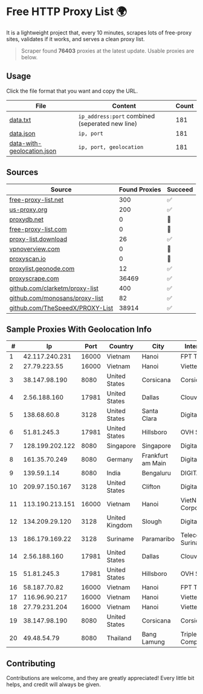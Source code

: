 
# Free HTTP Proxy List 🌍

It is a lightweight project that, every 10 minutes, scrapes lots of free-proxy sites, validates if it works, and serves a clean proxy list.


> Scraper found **76403** proxies at the latest update. Usable proxies are below.

## Usage

Click the file format that you want and copy the URL.


|File|Content|Count|
|----|-------|-----|
|[data.txt](https://raw.githubusercontent.com/themiralay/Proxy-List-World/master/data.txt)|`ip_address:port` combined (seperated new line)|181|
|[data.json](https://raw.githubusercontent.com/themiralay/Proxy-List-World/master/data.json)|`ip, port`|181|
|[data-with-geolocation.json](https://raw.githubusercontent.com/themiralay/Proxy-List-World/master/data-with-geolocation.json)|`ip, port, geolocation`|181|

## Sources

|Source|Found Proxies|Succeed|
|------|-------------|-------|
|[free-proxy-list.net](https://free-proxy-list.net)|300|✅|
|[us-proxy.org](https://www.us-proxy.org)|200|✅|
|[proxydb.net](http://proxydb.net)|0|🚫|
|[free-proxy-list.com](https://free-proxy-list.com/?page=&port=&type%5B%5D=http&type%5B%5D=https&up_time=0&search=Search)|0|🚫|
|[proxy-list.download](https://www.proxy-list.download/HTTP)|26|✅|
|[vpnoverview.com](https://vpnoverview.com/privacy/anonymous-browsing/free-proxy-servers)|0|🚫|
|[proxyscan.io](https://www.proxyscan.io)|0|🚫|
|[proxylist.geonode.com](https://proxylist.geonode.com/api/proxy-list?limit=300&page=1&sort_by=lastChecked&sort_type=desc&protocols=http,https)|12|✅|
|[proxyscrape.com](https://api.proxyscrape.com/v2/?request=displayproxies&protocol=http&timeout=10000&country=all&ssl=all&anonymity=all)|36469|✅|
|[github.com/clarketm/proxy-list](https://raw.githubusercontent.com/clarketm/proxy-list/master/proxy-list-raw.txt)|400|✅|
|[github.com/monosans/proxy-list](https://raw.githubusercontent.com/monosans/proxy-list/main/proxies/http.txt)|82|✅|
|[github.com/TheSpeedX/PROXY-List](https://raw.githubusercontent.com/TheSpeedX/PROXY-List/master/http.txt)|38914|✅|


## Sample Proxies With Geolocation Info

|#|Ip|Port|Country|City|Internet Service Provider|
|-|--|----|-------|----|-------------------------|
|1|42.117.240.231|16000|Vietnam|Hanoi|FPT Telecom Company|
|2|27.79.223.55|16000|Vietnam|Hanoi|Viettel Corporation|
|3|38.147.98.190|8080|United States|Corsicana|Corsicana ISD|
|4|2.56.188.160|17981|United States|Dallas|Clouvider Limited|
|5|138.68.60.8|3128|United States|Santa Clara|DigitalOcean, LLC|
|6|51.81.245.3|17981|United States|Hillsboro|OVH SAS|
|7|128.199.202.122|8080|Singapore|Singapore|DigitalOcean, LLC|
|8|161.35.70.249|8080|Germany|Frankfurt am Main|DigitalOcean, LLC|
|9|139.59.1.14|8080|India|Bengaluru|DIGITALOCEAN|
|10|209.97.150.167|3128|United States|Clifton|DigitalOcean, LLC|
|11|113.190.213.151|16000|Vietnam|Hanoi|VietNam Post and Telecom Corporation|
|12|134.209.29.120|3128|United Kingdom|Slough|DigitalOcean, LLC|
|13|186.179.169.22|3128|Suriname|Paramaribo|Telecommunicationcompany Suriname - TeleSur|
|14|2.56.188.160|17981|United States|Dallas|Clouvider Limited|
|15|51.81.245.3|17981|United States|Hillsboro|OVH SAS|
|16|58.187.70.82|16000|Vietnam|Hanoi|FPT Telecom Company|
|17|116.96.90.217|16000|Vietnam|Hanoi|Viettel Corporation|
|18|27.79.231.204|16000|Vietnam|Hanoi|Viettel Corporation|
|19|38.147.98.190|8080|United States|Corsicana|Corsicana ISD|
|20|49.48.54.79|8080|Thailand|Bang Lamung|Triple T Broadband Public Company Limited|



## Contributing

Contributions are welcome, and they are greatly appreciated! Every
little bit helps, and credit will always be given.

